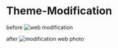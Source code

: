 # Theme-Modification

before
![web modification](https://user-images.githubusercontent.com/114645429/194256484-8718ac76-305e-4956-9cd6-ae35ca74c890.png)

after
![modification web photo](https://user-images.githubusercontent.com/114645429/194256620-2fc3390b-325f-4a41-969a-df2dba7131ac.png)
